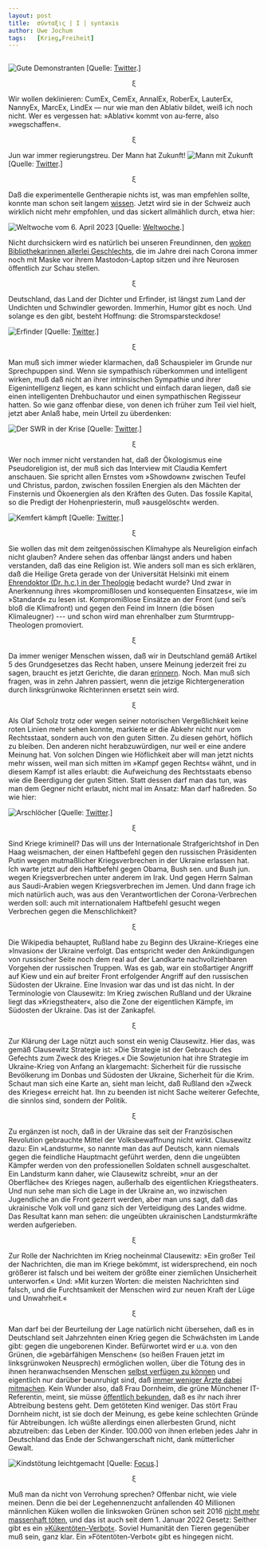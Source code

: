 ```yaml
---
layout:	post
title:	σύνταξις | I | syntaxis 
author:	Uwe Jochum
tags:   [Krieg,Freiheit]
---
```


<img src="http://vg01.met.vgwort.de/na/5f36d30b9fda472c9111c039c56f24bf" width="1" height="1" alt="">

![Gute
Demonstranten](/5artikel/material/twitter-gute-demonstranten.png
"Gute Demonstranten") [Quelle:
[Twitter](https://media.gettr.com/group4/getter/2023/04/08/17/dd3b1f46-1b52-ce16-b61c-0cddccafb26f/55ad95069385584ea37c4985e55b27c6_768x0.jpg).]

<center>ξ</center>

Wir wollen deklinieren: CumEx, CemEx, AnnalEx, RoberEx, LauterEx,
NannyEx, MarcEx, LindEx — nur wie man den Ablativ bildet, weiß
ich noch nicht. Wer es vergessen hat: »Ablativ« kommt von
au-ferre, also »wegschaffen«.

<center>ξ</center>

Jun war immer regierungstreu. Der Mann hat Zukunft! 
![Mann mit Zukunft](/5artikel/material/twitter-jun-haintz-2023-04-08.png
"Mann mit Zukunft") [Quelle:
[Twitter](https://twitter.com/haintz_markus/status/1644347523128086528?s=20).]

<center>ξ</center>

Daß die experimentelle Gentherapie nichts ist, was man empfehlen
sollte, konnte man schon seit langem
[wissen](https://uwejochum.github.io/5artikel/2022/02/04/logik-lage/).
Jetzt wird sie in der Schweiz auch wirklich nicht mehr empfohlen,
und das sickert allmählich durch, etwa hier:

![Weltwoche vom 6. April 2023](/5artikel/material/weltwoche-gut-empfehlung-impfung-2023-04-06.png
"Weltwoche vom 6. April 2023") [Quelle:
[Weltwoche](https://weltwoche.ch/daily/amtlich-bestaetigt-impfung-ist-gefaehrlich-bundesamt-fuer-gesundheit-empfiehlt-covid-impfung-nicht-mehr-aerzte-die-weiterhin-impfen-sind-neu-haftbar/
).]

Nicht durchsickern wird es natürlich bei unseren Freundinnen, den
[woken Bibliothekarinnen allerlei
Geschlechts](https://uwejochum.github.io/5artikel/2022/02/10/logik-lage-02/),
die im Jahre drei nach Corona immer noch mit Maske vor ihrem
Mastodon-Laptop sitzen und ihre Neurosen öffentlich zur Schau
stellen.

<center>ξ</center>

Deutschland, das Land der Dichter und Erfinder, ist längst zum
Land der Undichten und Schwindler geworden. Immerhin, Humor gibt
es noch. Und solange es den gibt, besteht Hoffnung: die
Stromsparsteckdose!

![Erfinder](/5artikel/material/twitter-steckdose-2023-04-10.png
"Erfinder") [Quelle:
[Twitter](https://twitter.com/ergroovt/status/1643677339878924298?s=20).]


<center>ξ</center>

Man muß sich immer wieder klarmachen, daß Schauspieler im Grunde
nur Sprechpuppen sind. Wenn sie sympathisch rüberkommen und
intelligent wirken, muß daß nicht an ihrer intrinsischen
Sympathie und ihrer Eigenintelligenz liegen, es kann schlicht und
einfach daran liegen, daß sie einen intelligenten Drehbuchautor
und einen sympathischen Regisseur hatten. So wie ganz offenbar
diese, von denen ich früher zum Teil viel hielt, jetzt aber Anlaß
habe, mein Urteil zu überdenken:

![Der SWR in der Krise](/5artikel/material/twitter-swr-dokuserie-2023-04-10.png
"Der SWR in der Krise") [Quelle:
[Twitter](https://twitter.com/i/status/1636364772718559233).]

<center>ξ</center>

Wer noch immer nicht verstanden hat, daß der Ökologismus eine
Pseudoreligion ist, der muß sich das Interview mit Claudia
Kemfert anschauen. Sie spricht allen Ernstes vom »Showdown«
zwischen Teufel und Christus, pardon, zwischen fossilen Energien
als den Mächten der Finsternis und Ökoenergien als den Kräften
des Guten. Das fossile Kapital, so die Predigt der
Hohenpriesterin, muß »ausgelöscht« werden.

![Kemfert kämpft](/5artikel/material/twitter-interview-kemfert-2023-04-10.png
"Kemfert kämpft") [Quelle:
[Twitter](https://twitter.com/i/status/1640765113174032394).]


<center>ξ</center>

Sie wollen das mit dem zeitgenössischen Klimahype als Neureligion
einfach nicht glauben? Andere sehen das offenbar längst anders
und haben verstanden, daß das eine Religion ist. Wie anders soll
man es sich erklären, daß die Heilige Greta gerade von der
Universität Helsinki mit einem [Ehrendoktor (Dr. h.c.) in der
Theologie](https://www.derstandard.de/story/2000144822173/klima-aktivistin-greta-thunberg-erhaelt-ehrendoktor-titel-in-theologie)
bedacht wurde? Und zwar in Anerkennung ihres »kompromißlosen und
konsequenten Einsatzes«, wie im »Standard« zu lesen
ist. Kompromißlose Einsätze an der Front (und sei’s bloß die
Klimafront) und gegen den Feind im Innern (die bösen
Klimaleugner) --- und schon wird man ehrenhalber zum
Sturmtrupp-Theologen promoviert.

<center>ξ</center>

Da immer weniger Menschen wissen, daß wir in Deutschland gemäß
Artikel 5 des Grundgesetzes das Recht haben, unsere Meinung
jederzeit frei zu sagen, braucht es jetzt Gerichte, die daran
[erinnern](https://www.lawblog.de/archives/2023/03/23/auch-in-dortmund-herrscht-meinungsfreiheit/). Noch. Man
muß sich fragen, was in zehn Jahren passiert, wenn die jetzige
Richtergeneration durch linksgrünwoke Richterinnen ersetzt sein
wird.

<center>ξ</center>

Als Olaf Scholz trotz oder wegen seiner notorischen
Vergeßlichkeit keine roten Linien mehr sehen konnte, markierte er
die Abkehr nicht nur vom Rechtsstaat, sondern auch von den guten
Sitten. Zu diesen gehört, höflich zu bleiben. Den anderen nicht
herabzuwürdigen, nur weil er eine andere Meinung hat. Von solchen
Dingen wie Höflichkeit aber will man jetzt nichts mehr wissen,
weil man sich mitten im »Kampf gegen Rechts« wähnt, und in diesem
Kampf ist alles erlaubt: die Aufweichung des Rechtsstaats ebenso
wie die Beerdigung der guten Sitten. Statt dessen darf man das
tun, was man dem Gegner nicht erlaubt, nicht mal im Ansatz: Man
darf haßreden. So wie hier:

![Arschlöcher](/5artikel/material/twitter-spd-arschloecher-2023-04-10.png
"Arschlöcher") [Quelle:
[Twitter](https://twitter.com/spdbt/status/1638088053624324096/photo/1).]

<center>ξ</center>


Sind Kriege kriminell? Das will uns der Internationale
Strafgerichtshof in Den Haag weismachen, der einen Haftbefehl
gegen den russischen Präsidenten Putin wegen mutmaßlicher
Kriegsverbrechen in der Ukraine erlassen hat. Ich warte jetzt auf
den Haftbefehl gegen Obama, Bush sen. und Bush jun. wegen
Kriegsverbrechen unter anderem im Irak. Und gegen Herrn Salman
aus Saudi-Arabien wegen Kriegsverbrechen im Jemen. Und dann frage
ich mich natürlich auch, was aus den Verantwortlichen der
Corona-Verbrechen werden soll: auch mit internationalem
Haftbefehl gesucht wegen Verbrechen gegen die Menschlichkeit?

<center>ξ</center>

Die Wikipedia behauptet, Rußland habe zu Beginn des
Ukraine-Krieges eine »Invasion« der Ukraine verfolgt. Das
entspricht weder den Ankündigungen von russischer Seite noch dem
real auf der Landkarte nachvollziehbaren Vorgehen der russischen
Truppen. Was es gab, war ein stoßartiger Angriff auf Kiew und ein
auf breiter Front erfolgender Angriff auf den russischen Südosten
der Ukraine. Eine Invasion war das und ist das nicht. In der
Terminologie von Clausewitz: Im Krieg zwischen Rußland und der
Ukraine liegt das »Kriegstheater«, also die Zone der eigentlichen
Kämpfe, im Südosten der Ukraine. Das ist der Zankapfel.

<center>ξ</center>

Zur Klärung der Lage nützt auch sonst ein wenig Clausewitz. Hier
das, was gemäß Clausewitz Strategie ist: »Die Strategie ist der
Gebrauch des Gefechts zum Zweck des Krieges.« Die Sowjetunion hat
ihre Strategie im Ukraine-Krieg von Anfang an klargemacht:
Sicherheit für die russische Bevölkerung im Donbas und Südosten
der Ukraine, Sicherheit für die Krim. Schaut man sich eine Karte
an, sieht man leicht, daß Rußland den »Zweck des Krieges«
erreicht hat. Ihn zu beenden ist nicht Sache weiterer Gefechte,
die sinnlos sind, sondern der Politik.

<center>ξ</center>

Zu ergänzen ist noch, daß in der Ukraine das seit der
Französischen Revolution gebrauchte Mittel der Volksbewaffnung
nicht wirkt. Clausewitz dazu: Ein »Landsturm«, so nannte man das
auf Deutsch, kann niemals gegen die feindliche Hauptmacht geführt
werden, denn die ungeübten Kämpfer werden von den professionellen
Soldaten schnell ausgeschaltet. Ein Landsturm kann daher, wie
Clausewitz schreibt, »nur an der Oberfläche« des Krieges nagen,
außerhalb des eigentlichen Kriegstheaters. Und nun sehe man sich
die Lage in der Ukraine an, wo inzwischen Jugendliche an die
Front gezerrt werden, aber man uns sagt, daß das ukrainische Volk
voll und ganz sich der Verteidigung des Landes widme. Das
Resultat kann man sehen: die ungeübten ukrainischen
Landsturmkräfte werden aufgerieben.

<center>ξ</center>

Zur Rolle der Nachrichten im Krieg nocheinmal Clausewitz: »Ein
großer Teil der Nachrichten, die man im Kriege bekömmt, ist
widersprechend, ein noch größerer ist falsch und bei weitem der
größte einer ziemlichen Unsicherheit unterworfen.« Und: »Mit
kurzen Worten: die meisten Nachrichten sind falsch, und die
Furchtsamkeit der Menschen wird zur neuen Kraft der Lüge und
Unwahrheit.«

<center>ξ</center>

Man darf bei der Beurteilung der Lage natürlich nicht übersehen,
daß es in Deutschland seit Jahrzehnten einen Krieg gegen die
Schwächsten im Lande gibt: gegen die ungeborenen
Kinder. Befürwortet wird er u.a. von den Grünen, die
»gebärfähigen Menschen« (so heißen Frauen jetzt im linksgrünwoken
Neusprech) ermöglichen wollen, über die Tötung des in ihnen
heranwachsenden Menschen [selbst verfügen zu
können](https://jungefreiheit.de/politik/deutschland/2021/abtreibungen-gruene-gratis-angebot/)
und eigentlich nur darüber beunruhigt sind, daß [immer weniger
Ärzte dabei
mitmachen](https://taz.de/Gruenen-Politikerin-ueber-Abtreibung/!5696119/). Kein
Wunder also, daß Frau Dornheim, die grüne Münchener
IT-Referentin, meint, sie müsse [öffentlich
bekunden](https://www.focus.de/regional/muenchen/muenchner-gruenen-politikerin-ich-habe-abgetrieben-und-mir-geht-es-bestens_id_185986737.html),
daß es ihr nach ihrer Abtreibung bestens geht. Dem getöteten Kind
weniger. Das stört Frau Dornheim nicht, ist sie doch der Meinung,
es gebe keine schlechten Gründe für Abtreibungen. Ich wüßte
allerdings einen allerbesten Grund, nicht abzutreiben: das Leben
der Kinder. 100.000 von ihnen erleben jedes Jahr in Deutschland
das Ende der Schwangerschaft nicht, dank mütterlicher Gewalt.

![Kindstötung leichtgemacht](/5artikel/material/focus-dornheim-2023-04-10.png
"Kindstötung leichtgemacht") [Quelle:
[Focus](https://www.focus.de/regional/muenchen/muenchner-gruenen-politikerin-ich-habe-abgetrieben-und-mir-geht-es-bestens_id_185986737.html).]


<center>ξ</center>

Muß man da nicht von Verrohung sprechen? Offenbar nicht, wie
viele meinen. Denn die bei der Legehennenzucht anfallenden 40
Millionen männlichen Küken wollen die linkswoken Grünen schon
seit 2016 [nicht mehr massenhaft
töten](https://www.sueddeutsche.de/politik/kuekenschreddern-verbot-bundestag-1.5299741),
und das ist auch seit dem 1. Januar 2022 Gesetz: Seither gibt es
ein
[»Kükentöten-Verbot«](https://www.bmel.de/DE/themen/tiere/tierschutz/tierwohl-forschung-in-ovo.html). Soviel
Humanität den Tieren gegenüber muß sein, ganz klar. Ein
»Fötentöten-Verbot« gibt es hingegen nicht.


